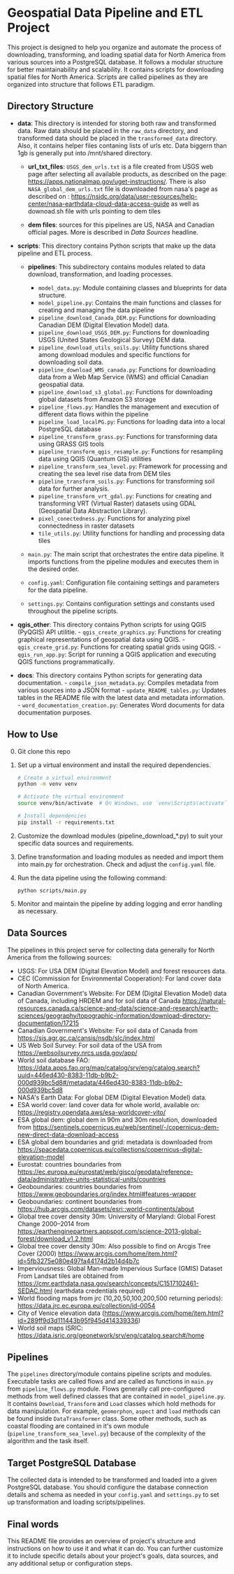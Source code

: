 # Geospatial Data Pipeline and ETL Project

This project is designed to help you organize and automate the process of downloading, transforming, and loading spatial data for North America from various sources into a PostgreSQL database. It follows a modular structure for better maintainability and scalability. 
It contains scripts for downloading spatial files for North America. Scripts are called pipelines as they are organized into structure that follows ETL paradigm.


## Directory Structure

- **data**: This directory is intended for storing both raw and transformed data. Raw data should be placed in the `raw_data` directory, and transformed data should be placed in the `transformed_data` directory. Also, it contains helper files contaning lists of urls etc. Data biggern than 1gb is generally put into /mnt/shared directory.

    - **url_txt_files**: `USGS_dem_urls.txt` is a file created from USGS web page after selecting all available products, as described on the page: https://apps.nationalmap.gov/uget-instructions/. There is also `NASA_global_dem_urls.txt` file is downloaded from nasa's page as described on : https://nsidc.org/data/user-resources/help-center/nasa-earthdata-cloud-data-access-guide
as well as downoad.sh file with urls pointing to dem tiles

    - **dem files**: sources for this pipelines are US, NASA and Canadian official pages. More is described in *Data Sources* headline.

- **scripts**: This directory contains Python scripts that make up the data pipeline and ETL process.

    - **pipelines**: This subdirectory contains modules related to data download, transformation, and loading processes.

        - `model_data.py`: Module containing classes and blueprints for data structure.
        - `model_pipeline.py`: Contains the main functions and classes for creating and managing the data pipeline
        - `pipeline_download_Canada_DEM.py`: Functions for downloading Canadian DEM (Digital Elevation Model) data.
        - `pipeline_download_USGS_DEM.py`: Functions for downloading USGS (United States Geological Survey) DEM data.
        - `pipeline_download_utils_soils.py`: Utility functions shared among download modules and specific functions for downloading soil data.
        - `pipeline_download_WMS_canada.py`: Functions for downloading data from a Web Map Service (WMS) and official Canadian geospatial data.
        - `pipeline_download_s3_global.py`: Functions for downloading global datasets from Amazon S3 storage
        - `pipeline_flows.py`: Handles the management and execution of different data flows within the pipeline
        - `pipeline_load_localPG.py`: Functions for loading data into a local PostgreSQL database
        - `pipeline_transform_grass.py`: Functions for transforming data using GRASS GIS tools
        - `pipeline_transform_qgis_resample.py`: Functions for resampling data using QGIS (Quantum GIS) utilities
        - `pipeline_transform_sea_level.py`: Framework for processing and creating the sea level rise data from DEM tiles
        - `pipeline_transform_soils.py`: Functions for transforming soil data for further analysis.
        - `pipeline_transform_vrt_gdal.py`: Functions for creating and transforming VRT (Virtual Raster) datasets using GDAL (Geospatial Data Abstraction Library).
        - `pixel_conectedness.py`: Functions for analyzing pixel connectedness in raster datasets
        - `tile_utils.py`: Utility functions for handling and processing data tiles

    - `main.py`: The main script that orchestrates the entire data pipeline. It imports functions from the pipeline modules and executes them in the desired order.
    - `config.yaml`: Configuration file containing settings and parameters for the data pipeline.
    - `settings.py`: Contains configuration settings and constants used throughout the pipeline scripts.

- **qgis_other**: This directory contains Python scripts for using QGIS (PyQGIS) API utilitie.
        - `qgis_create_graphics.py`: Functions for creating graphical representations of geospatial data using QGIS.
        - `qgis_create_grid.py`: Functions for creating spatial grids using QGIS.
        - `qgis_run_app.py`: Script for running a QGIS application and executing QGIS functions programmatically.

- **docs**: This directory contains Python scripts for generating data documentation.
        - `compile_json_metadata.py`: Compiles metadata from various sources into a JSON format
        - `update_README_tables.py`: Updates tables in the README file with the latest data and metadata information.
        - `word_documentation_creation.py`: Generates Word documents for data documentation purposes.


## How to Use

0. Git clone this repo

1. Set up a virtual environment and install the required dependencies.

   ```bash
   # Create a virtual environment
   python -m venv venv

   # Activate the virtual environment
   source venv/bin/activate  # On Windows, use `venv\Scripts\activate`

   # Install dependencies
   pip install -r requirements.txt
    ```

2. Customize the download modules (pipeline_download_*.py) to suit your specific data sources and requirements.

3. Define transformation and loading modules as needed and import them into main.py for orchestration. Check and adjust the `config.yaml` file.

4. Run the data pipeline using the following command:

    ```
    python scripts/main.py
    ```
5. Monitor and maintain the pipeline by adding logging and error handling as necessary.

## Data Sources
The pipelines in this project serve for collecting data generally for North America from the following sources:

- USGS: For USA DEM (Digital Elevation Model) and forest resources data.
- CEC (Commission for Environmental Cooperation): For land cover data of North America.
- Canadian Government's Website: For DEM (Digital Elevation Model) data of Canada, including HRDEM and for soil data of Canada https://natural-resources.canada.ca/science-and-data/science-and-research/earth-sciences/geography/topographic-information/download-directory-documentation/17215 
- Canadian Government's Website: For soil data of Canada from https://sis.agr.gc.ca/cansis/nsdb/slc/index.html
- US Web Soil Survey: For soil data of the USA from https://websoilsurvey.nrcs.usda.gov/app/
- World soil database FAO: https://data.apps.fao.org/map/catalog/srv/eng/catalog.search?uuid=446ed430-8383-11db-b9b2-000d939bc5d8#/metadata/446ed430-8383-11db-b9b2-000d939bc5d8
- NASA's Earth Data: For global DEM (Digital Elevation Model) data.
- ESA world cover: land cover data for whole world, available on: https://registry.opendata.aws/esa-worldcover-vito/
- ESA global dem: global dem in 90m and 30m resolution, downloaded from https://sentinels.copernicus.eu/web/sentinel/-/copernicus-dem-new-direct-data-download-access
- ESA global dem boundaries and grid: metadata is downloaded from https://spacedata.copernicus.eu/collections/copernicus-digital-elevation-model 
- Eurostat: countries boundaries from https://ec.europa.eu/eurostat/web/gisco/geodata/reference-data/administrative-units-statistical-units/countries 
- Geoboundaries: countries boundaries from https://www.geoboundaries.org/index.html#features-wrapper 
- Geoboundaries: continent boundaries from https://hub.arcgis.com/datasets/esri::world-continents/about
- Global tree cover density 30m: University of Maryland: Global Forest Change 2000–2014 from https://earthenginepartners.appspot.com/science-2013-global-forest/download_v1.2.html
- Global tree cover density 30m: Also possible to find on Arcgis Tree Cover (2000) https://www.arcgis.com/home/item.html?id=5fb3275e080e497fa44174d2b14d4b7c
- Imperviousness: Global Man-made Impervious Surface (GMIS) Dataset From Landsat tiles are obtained from https://cmr.earthdata.nasa.gov/search/concepts/C1517102461-SEDAC.html (earthdata credentials required)
- World flooding maps from jrc (10,20,50,100,200,500 returning periods): https://data.jrc.ec.europa.eu/collection/id-0054 
- City of Venice elevation data (https://www.arcgis.com/home/item.html?id=289ff9d3d111443b95f945d414339336)
- World soil maps ISRIC: https://data.isric.org/geonetwork/srv/eng/catalog.search#/home

## Pipelines
The `pipelines` directory/module contains pipeline scripts and modules. Executable tasks are called flows and are called as functions in `main.py` from `pipeline_flows.py` module.
Flows generally call pre-configured methods from well defined classes that are contained in `model_pipeline.py`. It contains `Download`, `Transform` and `Load` classes which hold methods for data manipulation. For example, `geomorphon`, `aspect` and `load` methods can be found inside `DataTransformer` class.
Some other methods, such as coastal flooding are contained in it's own module (`pipeline_transform_sea_level.py`) because of the complexity of the algorithm and the task itself.

## Target PostgreSQL Database
The collected data is intended to be transformed and loaded into a given PostgreSQL database. You should configure the database connection details and schema as needed in your `config.yaml` and `settings.py` to set up transformation and loading scripts/pipelines.

## Final words

This README file provides an overview of project's structure and instructions on how to use it and what it can do. 
You can further customize it to include specific details about your project's goals, data sources, and any additional setup or configuration steps.



